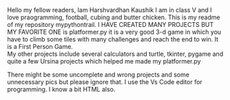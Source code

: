 Hello my fellow readers, Iam Harshvardhan Kaushik I am in class V and I love praogramming, football, cubing and butter chicken.
This is my readme of my repository mypythontrail.
I HAVE CREATED MANY PROJECTS BUT MY FAVORITE ONE is platformer.py it is a very good 3-d game in which you have to climb some tiles with many challenges and reach the end to win. It is a First Person Game.  
My other projects include several calculators and turtle, tkinter, pygame and quite a few Ursina projects which helped me made my platformer.py

There might be some uncomplete and wrong projects and some unnecessary pics but please ignore that.
I use the Vs Code editor for programming.
I know a bit HTML also.

